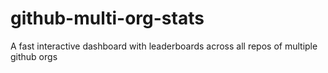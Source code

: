 # github-multi-org-stats
A fast interactive dashboard with leaderboards across all repos of multiple github orgs
